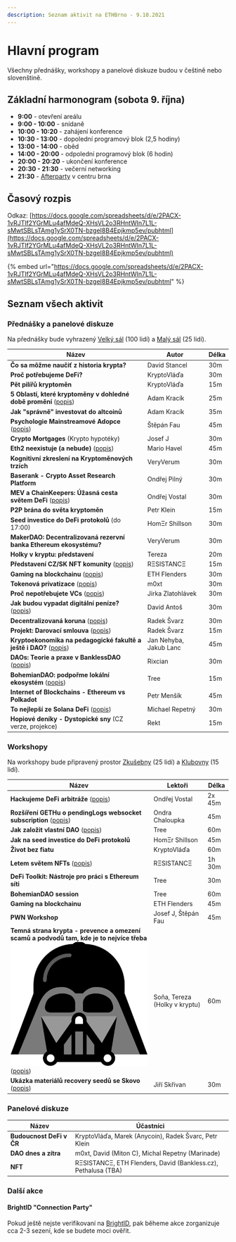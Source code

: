 ```yaml
---
description: Seznam aktivit na ETHBrno - 9.10.2021
---
```


# Hlavní program

Všechny přednášky, workshopy a panelové diskuze budou v češtině nebo slovenštině.

## Základní harmonogram (sobota 9. října)

* **9:00** - otevření areálu
* **9:00 - 10:00** - snídaně
* **10:00 - 10:20** - zahájení konference
* **10:30 - 13:00** - dopolední programový blok (2,5 hodiny)
* **13:00 - 14:00** - oběd
* **14:00 - 20:00** - odpolední programový blok (6 hodin)
* **20:00 - 20:20** - ukončení konference
* **20:30 - 21:30** - večerní networking
* **21:30** - [Afterparty](../doprovodny-program/afterparty-bar-anoda.md) v centru brna

## Časový rozpis

Odkaz: [https://docs.google.com/spreadsheets/d/e/2PACX-1vRJTlf2YGrMLu4afMdeQ-XHsVL2o3RHntWIn7L1L-sMwtSBLsTAmg1ySrX0TN-bzgeI8B4Epjkmp5ev/pubhtml](https://docs.google.com/spreadsheets/d/e/2PACX-1vRJTlf2YGrMLu4afMdeQ-XHsVL2o3RHntWIn7L1L-sMwtSBLsTAmg1ySrX0TN-bzgeI8B4Epjkmp5ev/pubhtml)

{% embed url="https://docs.google.com/spreadsheets/d/e/2PACX-1vRJTlf2YGrMLu4afMdeQ-XHsVL2o3RHntWIn7L1L-sMwtSBLsTAmg1ySrX0TN-bzgeI8B4Epjkmp5ev/pubhtml" %}

## Seznam všech aktivit

### Přednášky a panelové diskuze

Na přednášky bude vyhrazený [Velký sál](../misto-konani/#dostupne-prostory) (100 lidí) a [Malý sál](../misto-konani/#dostupne-prostory) (25 lidí).

| Název                                                                                                                                  | Autor                  | Délka |
| -------------------------------------------------------------------------------------------------------------------------------------- | ---------------------- | ----- |
| **Čo sa môžme naučiť z historia krypta?**                                                                                              | David Stancel          | 30m   |
| **Proč potřebujeme DeFi?**                                                                                                             | KryptoVláďa            | 30m   |
| **Pět pilířů kryptoměn**                                                                                                               | KryptoVláďa            | 15m   |
| **5 Oblastí, které kryptoměny v dohledné době promění** ([popis](prednasky.md#5-oblasti-ktere-kryptomeny-v-dohledne-dobe-promeni))     | Adam Kracík            | 25m   |
| **Jak "správně" investovat do altcoinů**                                                                                               | Adam Kracík            | 35m   |
| **Psychologie Mainstreamové Adopce** ([popis](prednasky.md#psychologie-mainstreamove-adopce))                                          | Štěpán Fau             | 45m   |
| **Crypto Mortgages** (Krypto hypotéky)                                                                                                 | Josef J                | 30m   |
| **Eth2 neexistuje (a nebude)** ([popis](https://ethbrno.gwei.cz/program/prednasky#eth2-neexistuje-a-nebude))                           | Mario Havel            | 45m   |
| **Kognitivní zkreslení na Kryptoměnových trzích**                                                                                      | VeryVerum              | 30m   |
| **Baserank - Crypto Asset Research Platform**                                                                                          | Ondřej Pilný           | 30m   |
| **MEV a ChainKeepers: Úžasná cesta světem DeFi** ([popis](prednasky.md#mev-a-chainkeepers-uzasna-cesta-svetem-defi))                   | Ondřej Vostal          | 30m   |
| **P2P brána do světa kryptoměn**                                                                                                       | Petr Klein             | 15m   |
| **Seed investice do DeFi protokolů** (do 17:00)                                                                                        | HomΞr Shillson         | 30m   |
| **MakerDAO: Decentralizovaná rezervní banka Ethereum ekosystému?**                                                                     | VeryVerum              | 30m   |
| **Holky v kryptu: představení**                                                                                                        | Tereza                 | 20m   |
| **Představení CZ/SK NFT komunity** ([popis](prednasky.md#predstaveni-cz-sk-nft-komunity))                                              | RΞSISTANCΞ             | 15m   |
| **Gaming na blockchainu** ([popis](prednasky.md#gaming-na-blockchainu))                                                                | ETH Flenders           | 30m   |
| **Tokenová privatizace** ([popis](prednasky.md#tokenova-privatizace))                                                                  | m0xt                   | 30m   |
| **Proč nepotřebujete VCs** ([popis](prednasky.md#proc-nepotrebujete-vcs))                                                              | Jirka Zlatohlávek      | 30m   |
| **Jak budou vypadat digitální peníze?** ([popis](prednasky.md#jak-budou-vypadat-digitalni-penize))                                     | David Antoš            | 30m   |
| **Decentralizovaná koruna** ([popis](prednasky.md#decentralizovana-koruna))                                                            | Radek Švarz            | 30m   |
| **Projekt: Darovací smlouva** ([popis](prednasky.md#projekt-darovaci-smlouva))                                                         | Radek Švarz            | 15m   |
| **Kryptoekonomika na pedagogické fakultě a ještě i DAO?** ([popis](prednasky.md#kryptoekonomika-na-pedagogicke-fakulte-a-jeste-i-dao)) | Jan Nehyba, Jakub Lanc | 45m   |
| **DAOs: Teorie a praxe v BanklessDAO** ([popis](prednasky.md#daos-teorie-a-praxe-v-banklessdao))                                       | Rixcian                | 30m   |
| **BohemianDAO: podpořme lokální ekosystém** ([popis](prednasky.md#bohemiandao-podporme-lokalni-ekosystem))                             | Tree                   | 15m   |
| **Internet of Blockchains - Ethereum vs Polkadot**                                                                                     | Petr Menšík            | 45m   |
| **To nejlepší ze Solana DeFi** ([popis](prednasky.md#to-nejlepsi-ze-solana-defi))                                                      | Michael Repetný        | 30m   |
| **Hopiové deníky - Dystopické sny** (CZ verze, projekce)                                                                               | Rekt                   | 15m   |

### Workshopy

Na workshopy bude připravený prostor [Zkušebny](../misto-konani/#dostupne-prostory) (25 lidí) a [Klubovny](../misto-konani/#dostupne-prostory) (15 lidí).

| Název                                                                                                                                                                                                                                              | Lektoři                       | Délka  |
| -------------------------------------------------------------------------------------------------------------------------------------------------------------------------------------------------------------------------------------------------- | ----------------------------- | ------ |
| **Hackujeme DeFi arbitráže** ([popis](workshopy/hackujeme-defi-arbitraze.md))                                                                                                                                                                      | Ondřej Vostal                 | 2x 45m |
| **Rozšíření GETHu o pendingLogs websocket subscription** ([popis](workshopy/rozsireni-gethu-o-pendinglogs-websocket-subscription.md))                                                                                                              | Ondra Chaloupka               | 45m    |
| **Jak založit vlastní DAO** ([popis](workshopy/jak-zalozit-vlastni-dao.md))                                                                                                                                                                        | Tree                          | 60m    |
| **Jak na seed investice do DeFi protokolů**                                                                                                                                                                                                        | HomΞr Shillson                | 45m    |
| **Život bez fiatu**                                                                                                                                                                                                                                | KryptoVláďa                   | 60m    |
| **Letem světem NFTs** ([popis](workshopy/letem-svetem-nfts.md))                                                                                                                                                                                    | RΞSISTANCΞ                    | 1h 30m |
| **DeFi Toolkit: Nástroje pro práci s Ethereum síti**                                                                                                                                                                                               | Tree                          | 30m    |
| **BohemianDAO session**                                                                                                                                                                                                                            | Tree                          | 60m    |
| **Gaming na blockchainu**                                                                                                                                                                                                                          | ETH Flenders                  | 45m    |
| **PWN Workshop**                                                                                                                                                                                                                                   | Josef J, Štěpán Fau           | 45m    |
| **Temná strana krypta - prevence a omezení scamů a podvodů tam, kde je to nejvíce třeba** ![](../../../.gitbook/assets/darth-vader.png) ([popis](workshopy/temna-strana-krypta-prevence-a-omezeni-scamu-a-podvodu-tam-kde-je-to-nejvice-treba.md)) | Soňa, Tereza (Holky v kryptu) | 60m    |
| **Ukázka materiálů recovery seedů se Skovo** ([popis](workshopy/skovo.cz-workshop.md))                                                                                                                                                             | Jiří Skřivan                  | 30m    |

### Panelové diskuze

| Název                    | Účastníci                                                      |
| ------------------------ | -------------------------------------------------------------- |
| **Budoucnost DeFi v ČR** | KryptoVláďa, Marek (Anycoin), Radek Švarc, Petr Klein          |
| **DAO dnes a zítra**     | m0xt, David (Miton C), Michal Repetny (Marinade)               |
| **NFT**                  | RΞSISTANCΞ, ETH Flenders, David (Bankless.cz), Pethalusa (TBA) |

### Další akce

#### BrightID "Connection Party"

Pokud ještě nejste verifikovaní na [BrightID](https://www.brightid.org), pak běheme akce zorganizuje cca 2-3 sezení, kde se budete moci ověřit.
